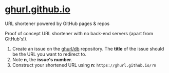# [ghurl.github.io](https://ghurl.github.io)

URL shortener powered by GitHub pages & repos

<p>
    Proof of concept URL shortener with no back-end servers (apart from GitHub's!).
</p>
<ol>
    <li>
        Create an issue on the <a href="https://github.com/ghurl/db/issues">ghurl/db</a> repository.
        The <strong>title</strong> of the issue should be the URL you want to redirect to.
    </li>
    <li>Note <strong>n</strong>, the <strong>issue's number</strong>.</li>
    <li>
        Construct your shortened URL using <strong>n</strong>:
        <code>https://ghurl.github.io/?n</code>
    </li>
</ol>